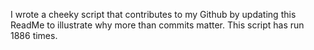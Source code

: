 I wrote a cheeky script that contributes to my Github by updating this ReadMe to illustrate why more than commits matter. This script has run 1886 times.